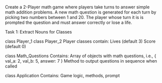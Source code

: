 Create a 2-Player math game where players take turns to answer simple math addition problems. A new math question is generated for each turn by picking two numbers between 1 and 20. The player whose turn it is is prompted the question and must answer correctly or lose a life.

Task 1: Extract Nouns for Classes


class Player_1
class Player_2
Player classes contain:   Lives (default 3)
                          Score (default 0)

class Math_Questions
Contains:                 Array of objects with math questions, i.e., { val_a: 2, val_b: 5, answer: 7 }
                          Method to output questions in sequence when called

class Application
Contains:                 Game logic, methods, prompt